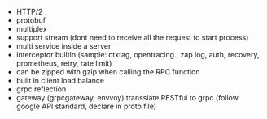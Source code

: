 - HTTP/2 
- protobuf
- multiplex 
- support stream (dont need to receive all the request to start process)
- multi service inside a server 
- interceptor builtin (sample: ctxtag, opentracing., zap log, auth, recovery, prometheus, retry, rate limit)
- can be zipped with gzip when calling the RPC function 
- built in client load balance
- grpc reflection 
- gateway (grpcgateway, envvoy) transslate RESTful to grpc (follow google API standard, declare in proto file)
